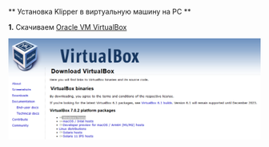 ** Установка Klipper в виртуальную машину на PC **

**1.** Скачиваем [Oracle VM VirtualBox](https://www.virtualbox.org/wiki/Downloads) 

![Выбираем Windows версию](/PC2Klipper/image/VMdownload.png)
